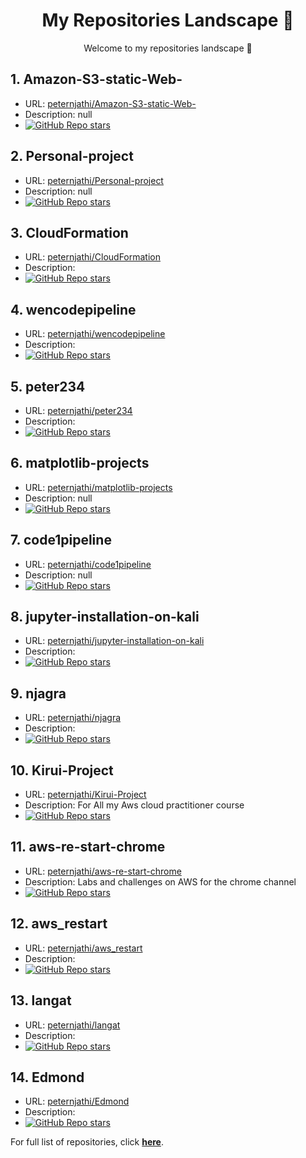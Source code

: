<h1 align="center">My Repositories Landscape 💎</h1>
<p align="center">Welcome to my repositories landscape 👋</p>

## 1. Amazon-S3-static-Web-
- URL: <a href="https://github.com/peternjathi/Amazon-S3-static-Web-">peternjathi/Amazon-S3-static-Web-</a>
- Description: null
- <a href="https://github.com/peternjathi/Amazon-S3-static-Web-/stargazers"><img alt="GitHub Repo stars" src="https://img.shields.io/github/stars/peternjathi/Amazon-S3-static-Web-"/></a>
## 2. Personal-project
- URL: <a href="https://github.com/peternjathi/Personal-project">peternjathi/Personal-project</a>
- Description: null
- <a href="https://github.com/peternjathi/Personal-project/stargazers"><img alt="GitHub Repo stars" src="https://img.shields.io/github/stars/peternjathi/Personal-project"/></a>
## 3. CloudFormation
- URL: <a href="https://github.com/peternjathi/CloudFormation ">peternjathi/CloudFormation </a>
- Description: 
- <a href="https://github.com/peternjathi/CloudFormation /stargazers"><img alt="GitHub Repo stars" src="https://img.shields.io/github/stars/peternjathi/CloudFormation "/></a>
## 4. wencodepipeline
- URL: <a href="https://github.com/peternjathi/wencodepipeline ">peternjathi/wencodepipeline </a>
- Description: 
- <a href="https://github.com/peternjathi/wencodepipeline /stargazers"><img alt="GitHub Repo stars" src="https://img.shields.io/github/stars/peternjathi/wencodepipeline "/></a>
## 5. peter234
- URL: <a href="https://github.com/peternjathi/peter234 ">peternjathi/peter234 </a>
- Description: 
- <a href="https://github.com/peternjathi/peter234 /stargazers"><img alt="GitHub Repo stars" src="https://img.shields.io/github/stars/peternjathi/peter234 "/></a>
## 6. matplotlib-projects
- URL: <a href="https://github.com/peternjathi/matplotlib-projects">peternjathi/matplotlib-projects</a>
- Description: null
- <a href="https://github.com/peternjathi/matplotlib-projects/stargazers"><img alt="GitHub Repo stars" src="https://img.shields.io/github/stars/peternjathi/matplotlib-projects"/></a>
## 7. code1pipeline
- URL: <a href="https://github.com/peternjathi/code1pipeline">peternjathi/code1pipeline</a>
- Description: null
- <a href="https://github.com/peternjathi/code1pipeline/stargazers"><img alt="GitHub Repo stars" src="https://img.shields.io/github/stars/peternjathi/code1pipeline"/></a>
## 8. jupyter-installation-on-kali
- URL: <a href="https://github.com/peternjathi/jupyter-installation-on-kali ">peternjathi/jupyter-installation-on-kali </a>
- Description: 
- <a href="https://github.com/peternjathi/jupyter-installation-on-kali /stargazers"><img alt="GitHub Repo stars" src="https://img.shields.io/github/stars/peternjathi/jupyter-installation-on-kali "/></a>
## 9. njagra
- URL: <a href="https://github.com/peternjathi/njagra ">peternjathi/njagra </a>
- Description: 
- <a href="https://github.com/peternjathi/njagra /stargazers"><img alt="GitHub Repo stars" src="https://img.shields.io/github/stars/peternjathi/njagra "/></a>
## 10. Kirui-Project
- URL: <a href="https://github.com/peternjathi/Kirui-Project">peternjathi/Kirui-Project</a>
- Description: For  All my Aws cloud practitioner course
- <a href="https://github.com/peternjathi/Kirui-Project/stargazers"><img alt="GitHub Repo stars" src="https://img.shields.io/github/stars/peternjathi/Kirui-Project"/></a>
## 11. aws-re-start-chrome
- URL: <a href="https://github.com/peternjathi/aws-re-start-chrome">peternjathi/aws-re-start-chrome</a>
- Description: Labs and challenges on AWS for the chrome channel 
- <a href="https://github.com/peternjathi/aws-re-start-chrome/stargazers"><img alt="GitHub Repo stars" src="https://img.shields.io/github/stars/peternjathi/aws-re-start-chrome"/></a>
## 12. aws_restart
- URL: <a href="https://github.com/peternjathi/aws_restart ">peternjathi/aws_restart </a>
- Description: 
- <a href="https://github.com/peternjathi/aws_restart /stargazers"><img alt="GitHub Repo stars" src="https://img.shields.io/github/stars/peternjathi/aws_restart "/></a>
## 13. langat
- URL: <a href="https://github.com/peternjathi/langat ">peternjathi/langat </a>
- Description: 
- <a href="https://github.com/peternjathi/langat /stargazers"><img alt="GitHub Repo stars" src="https://img.shields.io/github/stars/peternjathi/langat "/></a>
## 14. Edmond
- URL: <a href="https://github.com/peternjathi/Edmond ">peternjathi/Edmond </a>
- Description: 
- <a href="https://github.com/peternjathi/Edmond /stargazers"><img alt="GitHub Repo stars" src="https://img.shields.io/github/stars/peternjathi/Edmond "/></a>

For full list of repositories, click [**here**](https://github.com/peternjathi?tab=repositories).
